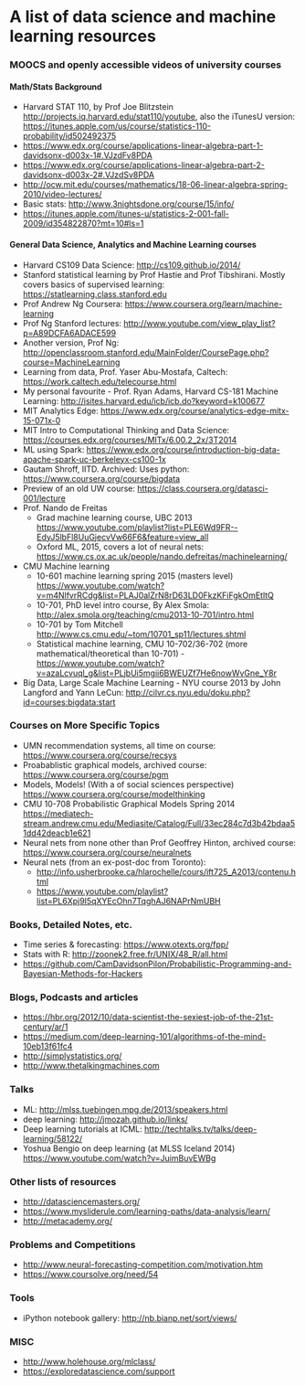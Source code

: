 # A list of data science and machine learning resources

### MOOCS and openly accessible videos of university courses
  
#### Math/Stats Background
* Harvard STAT 110, by Prof Joe Blitzstein http://projects.iq.harvard.edu/stat110/youtube, also the iTunesU version: https://itunes.apple.com/us/course/statistics-110-probability/id502492375
* https://www.edx.org/course/applications-linear-algebra-part-1-davidsonx-d003x-1#.VJzdFv8PDA  
* https://www.edx.org/course/applications-linear-algebra-part-2-davidsonx-d003x-2#.VJzdSv8PDA  
* http://ocw.mit.edu/courses/mathematics/18-06-linear-algebra-spring-2010/video-lectures/  
* Basic stats: http://www.3nightsdone.org/course/15/info/  
* https://itunes.apple.com/itunes-u/statistics-2-001-fall-2009/id354822870?mt=10#ls=1  
  
#### General Data Science, Analytics and Machine Learning courses
  
* Harvard CS109 Data Science: http://cs109.github.io/2014/
* Stanford statistical learning by Prof Hastie and Prof Tibshirani. Mostly covers basics of supervised learning: https://statlearning.class.stanford.edu
* Prof Andrew Ng Coursera: https://www.coursera.org/learn/machine-learning
* Prof Ng Stanford lectures: http://www.youtube.com/view_play_list?p=A89DCFA6ADACE599  
* Another version, Prof Ng: http://openclassroom.stanford.edu/MainFolder/CoursePage.php?course=MachineLearning
* Learning from data, Prof. Yaser Abu-Mostafa, Caltech: https://work.caltech.edu/telecourse.html
* My personal favourite - Prof. Ryan Adams, Harvard CS-181 Machine Learning: http://isites.harvard.edu/icb/icb.do?keyword=k100677
* MIT Analytics Edge: https://www.edx.org/course/analytics-edge-mitx-15-071x-0  
* MIT Intro to Computational Thinking and Data Science: https://courses.edx.org/courses/MITx/6.00.2_2x/3T2014  
* ML using Spark: https://www.edx.org/course/introduction-big-data-apache-spark-uc-berkeleyx-cs100-1x  
* Gautam Shroff, IITD. Archived: Uses python: https://www.coursera.org/course/bigdata   
* Preview of an old UW course: https://class.coursera.org/datasci-001/lecture  
* Prof. Nando de Freitas
  * Grad machine learning course, UBC 2013 https://www.youtube.com/playlist?list=PLE6Wd9FR--EdyJ5lbFl8UuGjecvVw66F6&feature=view_all  
  * Oxford ML, 2015, covers a lot of neural nets: https://www.cs.ox.ac.uk/people/nando.defreitas/machinelearning/  
* CMU Machine learning  
  * 10-601 machine learning spring 2015 (masters level) https://www.youtube.com/watch?v=m4NlfvrRCdg&list=PLAJ0alZrN8rD63LD0FkzKFiFgkOmEtltQ  
  * 10-701, PhD level intro course, By Alex Smola: http://alex.smola.org/teaching/cmu2013-10-701/intro.html  
  * 10-701 by Tom Mitchell http://www.cs.cmu.edu/~tom/10701_sp11/lectures.shtml  
  * Statistical machine learning, CMU 10-702/36-702 (more mathematical/theoretical than 10-701) - https://www.youtube.com/watch?v=azaLcvuql_g&list=PLjbUi5mgii6BWEUZf7He6nowWvGne_Y8r  
* Big Data, Large Scale Machine Learning - NYU course 2013 by John Langford and Yann LeCun: http://cilvr.cs.nyu.edu/doku.php?id=courses:bigdata:start

### Courses on More Specific Topics 
  
* UMN recommendation systems, all time on course: https://www.coursera.org/course/recsys  
* Proabablistic graphical models, archived course: https://www.coursera.org/course/pgm  
* Models, Models! (With a of social sciences perspective) https://www.coursera.org/course/modelthinking  
* CMU 10-708 Probabilistic Graphical Models Spring 2014  https://mediatech-stream.andrew.cmu.edu/Mediasite/Catalog/Full/33ec284c7d3b42bdaa51dd42deacb1e621  
* Neural nets from none other than Prof Geoffrey Hinton, archived course: https://www.coursera.org/course/neuralnets
* Neural nets (from an ex-post-doc from Toronto):  
  * http://info.usherbrooke.ca/hlarochelle/cours/ift725_A2013/contenu.html  
  * https://www.youtube.com/playlist?list=PL6Xpj9I5qXYEcOhn7TqghAJ6NAPrNmUBH  


### Books, Detailed Notes, etc.
* Time series & forecasting: https://www.otexts.org/fpp/
* Stats with R: http://zoonek2.free.fr/UNIX/48_R/all.html
* https://github.com/CamDavidsonPilon/Probabilistic-Programming-and-Bayesian-Methods-for-Hackers

### Blogs, Podcasts and articles
* https://hbr.org/2012/10/data-scientist-the-sexiest-job-of-the-21st-century/ar/1
* https://medium.com/deep-learning-101/algorithms-of-the-mind-10eb13f61fc4
* http://simplystatistics.org/
* http://www.thetalkingmachines.com

### Talks
* ML: http://mlss.tuebingen.mpg.de/2013/speakers.html
* deep learning: http://jmozah.github.io/links/
* Deep learning tutorials at ICML: http://techtalks.tv/talks/deep-learning/58122/  
* Yoshua Bengio on deep learning (at MLSS Iceland 2014) https://www.youtube.com/watch?v=JuimBuvEWBg

### Other lists of resources
* http://datasciencemasters.org/
* https://www.mysliderule.com/learning-paths/data-analysis/learn/
* http://metacademy.org/

### Problems and Competitions
* http://www.neural-forecasting-competition.com/motivation.htm
* https://www.coursolve.org/need/54

### Tools
* iPython notebook gallery: http://nb.bianp.net/sort/views/

### MISC
* http://www.holehouse.org/mlclass/
* https://exploredatascience.com/support


